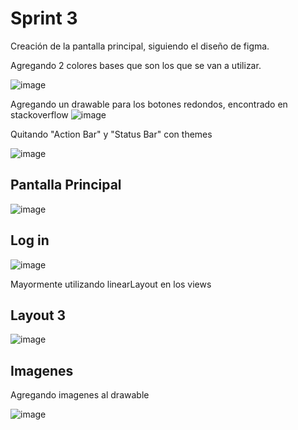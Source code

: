 # Sprint 3

Creación de la pantalla principal, siguiendo el diseño de figma.

Agregando 2 colores bases que son los que se van a utilizar.

![image](https://user-images.githubusercontent.com/62229851/143532438-01427003-d7cb-411d-8358-bf07fef101e6.png)

Agregando un drawable para los botones redondos, encontrado en stackoverflow
![image](https://user-images.githubusercontent.com/62229851/143532518-dc12d1cc-6360-4c09-83f7-aea43253a00f.png)

Quitando "Action Bar" y "Status Bar" con themes

![image](https://user-images.githubusercontent.com/62229851/143532589-34d02a36-fd76-414f-816e-256b7b686919.png)

## Pantalla Principal

![image](https://user-images.githubusercontent.com/62229851/143532318-7a812181-fcbf-4279-8731-3466934faf83.png)


## Log in

![image](https://user-images.githubusercontent.com/62229851/143532670-5cc60011-8b99-46e2-a3bd-4ed3e63c7e6c.png)


Mayormente utilizando linearLayout en los views


## Layout 3 

![image](https://user-images.githubusercontent.com/62229851/143532701-444981c6-2083-4371-adfb-e3c5b4859513.png)


## Imagenes

Agregando imagenes al drawable

![image](https://user-images.githubusercontent.com/62229851/143532773-494fbe02-3f30-4b6b-842c-52a642548971.png)


